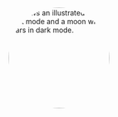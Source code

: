 <picture>
  <source media="(prefers-color-scheme: dark)" srcset="https://upload.wikimedia.org/wikipedia/commons/thumb/d/d0/Classes_and_Methods.png/330px-Classes_and_Methods.png">
  <source media="(prefers-color-scheme: light)" srcset="https://upload.wikimedia.org/wikipedia/commons/thumb/d/d0/Classes_and_Methods.png/330px-Classes_and_Methods.png">
  <img
    alt="Shows an illustrated sun in light mode and a moon with stars in dark mode."
    src="https://upload.wikimedia.org/wikipedia/commons/thumb/d/d0/Classes_and_Methods.png/330px-Classes_and_Methods.png"
    style="width: 200px; height: 200px; border-radius: 50%; object-fit: cover;"
  >
</picture>

